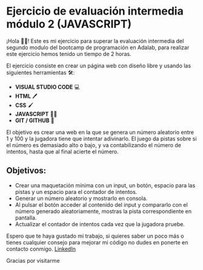 # Ejercicio de evaluación intermedia módulo 2 (JAVASCRIPT)

¡Hola 👋🏽! Este es mi ejercicio para superar la evaluación intermedia del segundo modulo del bootcamp de programación en Adalab, para realizar este ejercicio hemos tenido un tiempo de 2 horas.

El ejercicio consiste en crear un página web con diseño libre y usando las siguientes herramientas 🛠️:

- **VISUAL STUDIO CODE** 💻
- **HTML** 🖊️
- **CSS** 🖌️
- **JAVASCRIPT** 👂🏽
- **GIT / GITHUB** 🌳

El objetivo es crear una web en la que se genera un número aleatorio entre 1 y 100 y la jugadora tiene que intentar adivinarlo. El juego da pistas sobre si el número es demasiado alto o bajo, y va contabilizando el número de intentos, hasta que al final acierte el número.

## Objetivos:

- Crear una maquetación mínima con un input, un botón, espacio para las pistas y un espacio para el contador de intentos.
- Generar un número aleatorio y mostrarlo en consola.
- Al pulsar el botón acceder al contenido del input y compararlo con el número generado aleatoriamente, mostras la pista correspondiente en pantalla.
- Actualizar el contador de intentos cada vez que la jugadora pruebe.

Espero que te haya gustado mi trabajo, si quieres saber un poco más o tienes cualquier consejo para mejorar mi código no dudes en ponerte en contacto conmigo. [LinkedIn](https://www.linkedin.com/in/bea-figueroa/)

Gracias por visitarme
